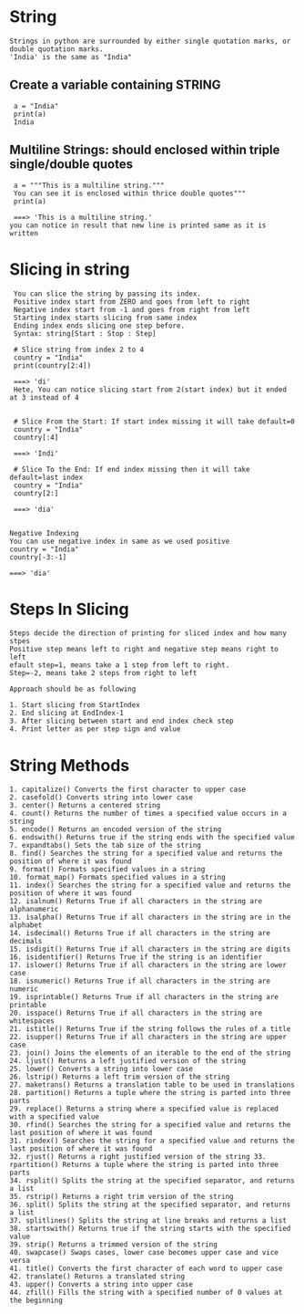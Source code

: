 # String
    Strings in python are surrounded by either single quotation marks, or double quotation marks.
    'India' is the same as "India"

## Create a variable containing STRING
     a = "India"
     print(a)
     India
## Multiline Strings: should enclosed within triple single/double quotes
     a = """This is a multiline string."""
     You can see it is enclosed within thrice double quotes"""
     print(a)

     ===> 'This is a multiline string.'
    you can notice in result that new line is printed same as it is written
    

# Slicing in string
     You can slice the string by passing its index.
     Positive index start from ZERO and goes from left to right
     Negative index start from -1 and goes from right from left
     Starting index starts slicing from same index
     Ending index ends slicing one step before.
     Syntax: string[Start : Stop : Step]

     # Slice string from index 2 to 4
     country = "India"
     print(country[2:4])
     
     ===> 'di'
     Hete, You can notice slicing start from 2(start index) but it ended at 3 instead of 4


     # Slice From the Start: If start index missing it will take default=0
     country = "India"
     country[:4]
     
     ===> 'Indi'

     # Slice To the End: If end index missing then it will take default=last index
     country = "India"
     country[2:]
     
     ===> 'dia'

     
    Negative Indexing
    You can use negative index in same as we used positive
    country = "India"
    country[-3:-1]

    ===> 'dia'

# Steps In Slicing
     
    Steps decide the direction of printing for sliced index and how many stpes
    Positive step means left to right and negative step means right to left
    efault step=1, means take a 1 step from left to right.
    Step=-2, means take 2 steps from right to left
    
    Approach should be as following
    
    1. Start slicing from StartIndex
    2. End slicing at EndIndex-1
    3. After slicing between start and end index check step
    4. Print letter as per step sign and value

# String Methods

    1. capitalize() Converts the first character to upper case
    2. casefold() Converts string into lower case
    3. center() Returns a centered string
    4. count() Returns the number of times a specified value occurs in a string
    5. encode() Returns an encoded version of the string
    6. endswith() Returns true if the string ends with the specified value
    7. expandtabs() Sets the tab size of the string
    8. find() Searches the string for a specified value and returns the position of where it was found
    9. format() Formats specified values in a string
    10. format_map() Formats specified values in a string
    11. index() Searches the string for a specified value and returns the position of where it was found
    12. isalnum() Returns True if all characters in the string are alphanumeric
    13. isalpha() Returns True if all characters in the string are in the alphabet
    14. isdecimal() Returns True if all characters in the string are decimals
    15. isdigit() Returns True if all characters in the string are digits
    16. isidentifier() Returns True if the string is an identifier
    17. islower() Returns True if all characters in the string are lower case
    18. isnumeric() Returns True if all characters in the string are numeric
    19. isprintable() Returns True if all characters in the string are printable
    20. isspace() Returns True if all characters in the string are whitespaces
    21. istitle() Returns True if the string follows the rules of a title
    22. isupper() Returns True if all characters in the string are upper case
    23. join() Joins the elements of an iterable to the end of the string
    24. ljust() Returns a left justified version of the string
    25. lower() Converts a string into lower case
    26. lstrip() Returns a left trim version of the string
    27. maketrans() Returns a translation table to be used in translations
    28. partition() Returns a tuple where the string is parted into three parts
    29. replace() Returns a string where a specified value is replaced with a specified value
    30. rfind() Searches the string for a specified value and returns the last position of where it was found
    31. rindex() Searches the string for a specified value and returns the last position of where it was found
    32. rjust() Returns a right justified version of the string 33. rpartition() Returns a tuple where the string is parted into three parts
    34. rsplit() Splits the string at the specified separator, and returns a list
    35. rstrip() Returns a right trim version of the string
    36. split() Splits the string at the specified separator, and returns a list
    37. splitlines() Splits the string at line breaks and returns a list
    38. startswith() Returns true if the string starts with the specified value
    39. strip() Returns a trimmed version of the string
    40. swapcase() Swaps cases, lower case becomes upper case and vice versa
    41. title() Converts the first character of each word to upper case
    42. translate() Returns a translated string
    43. upper() Converts a string into upper case
    44. zfill() Fills the string with a specified number of 0 values at the beginning

    
